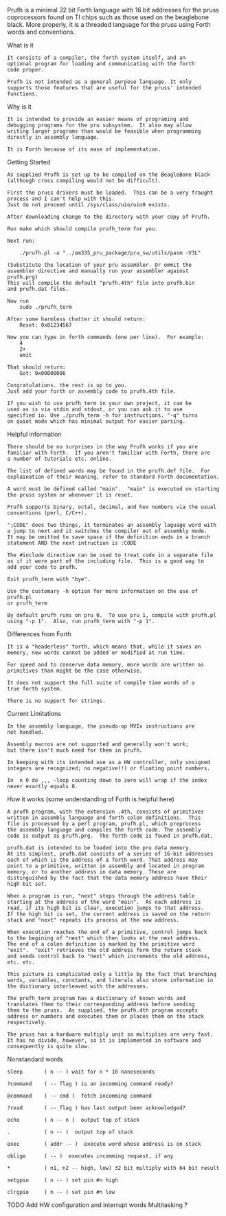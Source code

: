 
Prufh is a minimal 32 bit Forth language with 16 bit addresses 
for the pruss coprocessors found on TI chips such as those used 
on the beaglebone black. More properly, it is a threaded language 
for the pruss using Forth words and conventions.


What is it

    It consists of a compiler, the forth system itself, and an 
    optional program for loading and communicating with the forth 
    code proper.  

    Prufh is not intended as a general purpose language. It only 
    supports those features that are useful for the pruss' intended 
    functions.



Why is it

    It is intended to provide an easier means of programing and 
    debugging programs for the pru subsystem.  It also may allow 
    writing larger programs than would be feasible when programming 
    directly in assembly language.

    It is Forth because of its ease of implementation.



Getting Started

    As supplied Prufh is set up to be compiled on the BeagleBone black 
    (although cross compiling would not be difficult).

    First the pruss drivers must be loaded.  This can be a very fraught 
    process and I can't help with this.  
    Just do not proceed until /sys/class/uio/uio0 exists.

    After downloading change to the directory with your copy of Prufh.

    Run make which should compile prufh_term for you.

    Next run:

        ./prufh.pl -a "../am335_pru_package/pru_sw/utils/pasm -V3L"

    (Substitute the location of your pru assembler. Or ommit the 
    assembler directive and manually run your assembler against 
    prufh.prg)
    This will compile the default "prufh.4th" file into prufh.bin 
    and prufh.dat files.

    Now run 
        sudo ./prufh_term 

    After some harmless chatter it should return:
        Reset: 0x01234567

    Now you can type in forth commands (one per line).  For example:
        4
        2+
        emit

    That should return:  
        Got: 0x00000006

    Congratulations. the rest is up to you.
    Just add your forth or assembly code to prufh.4th file.

    If you wish to use prufh_term in your own project, it can be 
    used as is via stdin and stdout, or you can ask it to use 
    specified io. Use ./prufh_term -h for instructions. "-q" turns
    on quiet mode which has minimal output for easier parsing.



Helpful information

    There should be no surprises in the way Prufh works if you are 
    familiar with Forth.  If you aren't familiar with Forth, there are 
    a number of tutorials etc. online.

    The list of defined words may be found in the prufh.def file.  For 
    explaination of their meaning, refer to standard Forth documentation.

    A word must be defined called "main".  "main" is executed on starting 
    the pruss system or whenever it is reset.

    Prufh supports binary, octal, decimal, and hex numbers via the usual 
    conventions (perl, C/C++).

    ";CODE" does two things, it terminates an assembly laguage word with 
    a jump to next and it switches the compiler out of assembly mode.  
    It may be omitted to save space if the definition ends in a branch 
    statement AND the next intruction is :CODE

    The #include directive can be used to treat code in a separate file
    as if it were part of the including file.  This is a good way to
    add your code to prufh.

    Exit prufh_term with "bye".

    Use the customary -h option for more information on the use of prufh.pl 
    or prufh_term

    By default prufh runs on pru 0.  To use pru 1, compile with prufh.pl 
    using "-p 1".  Also, run prufh_term with "-p 1".



Differences from Forth

    It is a "headerless" forth, which means that, while it saves on 
    memory, new words cannot be added or modified at run time. 

    For speed and to conserve data memory, more words are written as 
    primitives than might be the case otherwise.

    It does not support the full suite of compile time words of a 
    true forth system.  

    There is no support for strings. 



Current Limitations

    In the assembly language, the pseudo-op MVIx instructions are 
    not handled.

    Assembly macros are not supported and generally won't work; 
    but there isn't much need for them in prufh.

    In keeping with its intended use as a HW controller, only unsigned 
    integers are recognized; no negative(!) or floating point numbers.

    In  n 0 do ,,, -loop counting down to zero will wrap if the index 
    never exactly equals 0.



How it works (some understanding of Forth is helpful here)

    A prufh program, with the extension .4th, consists of primitives 
    written in assembly language and forth colon definitions.  This 
    file is processed by a perl program, prufh.pl, which preprocess 
    the assembly language and compiles the forth code. The assembly 
    code is output as prufh.prg.  The forth code is found in prufh.dat.

    prufh.dat is intended to be loaded into the pru data memory.  
    At its simplest, prufh.dat consists of a series of 16-bit addresses 
    each of which is the address of a forth word. That address may 
    point to a primitive, written in assembly and located in program 
    memory, or to another address in data memory. These are 
    distinguished by the fact that the data memory address have their 
    high bit set.

    When a program is run, "next" steps through the address table 
    starting at the address of the word "main".  As each address is 
    read, if its high bit is clear, execution jumps to that address. 
    If the high bit is set, the current address is saved on the return 
    stack and "next" repeats its process at the new address.

    When execution reaches the end of a primitive, control jumps back 
    to the begining of "next" which then looks at the next address.  
    The end of a colon definition is marked by the primitive word 
    "exit".  "exit" retrieves the old address form the return stack 
    and sends control back to "next" which increments the old address, 
    etc. etc.

    This picture is complicated only a little by the fact that branching
    words, variables, constants, and literals also store information in 
    the dictionary interleaved with the addresses.

    The prufh_term program has a dictionary of known words and 
    translates them to their corresponding address before sending
    them to the pruss.  As supplied, the prufh.4th program accepts
    address or numbers and executes them or places them on the stack
    respectively.

    The pruss has a hardware multiply unit so multiplies are very fast.
    It has no divide, however, so it is implemented in software and
    consequently is quite slow.



Nonstandard words
    
    sleep       ( n -- ) wait for n * 10 nanoseconds

    ?command    ( -- flag ) is an incomming command ready?

    @command    ( -- cmd )  fetch incomming command

    ?read       ( -- flag ) has last output been acknowledged?

    echo        ( n -- n )  output top of stack

    .           ( n -- )  output top of stack

    exec        ( addr -- )  execute word whose address is on stack

    oblige      ( -- )  executes incomming request, if any

    *           ( n1, n2 -- high, low) 32 bit multiply with 64 bit result

    setgpio     ( n -- ) set pin #n high

    clrgpio     ( n -- ) set pin #n low



TODO
    Add HW configuration and interrupt words
    Multitasking ?

